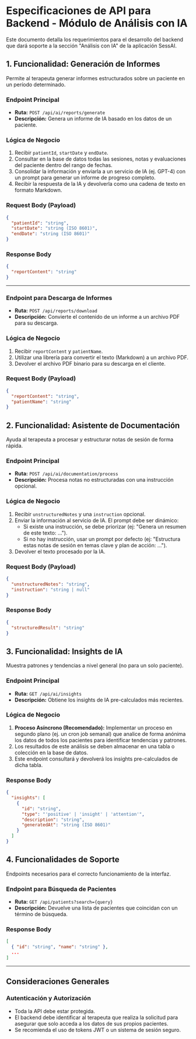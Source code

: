 # Especificaciones de API para Backend - Módulo de Análisis con IA

Este documento detalla los requerimientos para el desarrollo del backend que dará soporte a la sección "Análisis con IA" de la aplicación SessAI.

## 1. Funcionalidad: Generación de Informes

Permite al terapeuta generar informes estructurados sobre un paciente en un período determinado.

### Endpoint Principal
- **Ruta:** `POST /api/ai/reports/generate`
- **Descripción:** Genera un informe de IA basado en los datos de un paciente.

### Lógica de Negocio
1.  Recibir `patientId`, `startDate` y `endDate`.
2.  Consultar en la base de datos todas las sesiones, notas y evaluaciones del paciente dentro del rango de fechas.
3.  Consolidar la información y enviarla a un servicio de IA (ej. GPT-4) con un prompt para generar un informe de progreso completo.
4.  Recibir la respuesta de la IA y devolverla como una cadena de texto en formato Markdown.

### Request Body (Payload)
```json
{
  "patientId": "string",
  "startDate": "string (ISO 8601)",
  "endDate": "string (ISO 8601)"
}
```

### Response Body
```json
{
  "reportContent": "string"
}
```

---

### Endpoint para Descarga de Informes
- **Ruta:** `POST /api/reports/download`
- **Descripción:** Convierte el contenido de un informe a un archivo PDF para su descarga.

### Lógica de Negocio
1.  Recibir `reportContent` y `patientName`.
2.  Utilizar una librería para convertir el texto (Markdown) a un archivo PDF.
3.  Devolver el archivo PDF binario para su descarga en el cliente.

### Request Body (Payload)
```json
{
  "reportContent": "string",
  "patientName": "string"
}
```

## 2. Funcionalidad: Asistente de Documentación

Ayuda al terapeuta a procesar y estructurar notas de sesión de forma rápida.

### Endpoint Principal
- **Ruta:** `POST /api/ai/documentation/process`
- **Descripción:** Procesa notas no estructuradas con una instrucción opcional.

### Lógica de Negocio
1.  Recibir `unstructuredNotes` y una `instruction` opcional.
2.  Enviar la información al servicio de IA. El prompt debe ser dinámico:
    -   Si existe una instrucción, se debe priorizar (ej: "Genera un resumen de este texto: ...").
    -   Si no hay instrucción, usar un prompt por defecto (ej: "Estructura estas notas de sesión en temas clave y plan de acción: ...").
3.  Devolver el texto procesado por la IA.

### Request Body (Payload)
```json
{
  "unstructuredNotes": "string",
  "instruction": "string | null"
}
```

### Response Body
```json
{
  "structuredResult": "string"
}
```

## 3. Funcionalidad: Insights de IA

Muestra patrones y tendencias a nivel general (no para un solo paciente).

### Endpoint Principal
- **Ruta:** `GET /api/ai/insights`
- **Descripción:** Obtiene los insights de IA pre-calculados más recientes.

### Lógica de Negocio
1.  **Proceso Asíncrono (Recomendado):** Implementar un proceso en segundo plano (ej. un cron job semanal) que analice de forma anónima los datos de todos los pacientes para identificar tendencias y patrones.
2.  Los resultados de este análisis se deben almacenar en una tabla o colección en la base de datos.
3.  Este endpoint consultará y devolverá los insights pre-calculados de dicha tabla.

### Response Body
```json
{
  "insights": [
    {
      "id": "string",
      "type": "'positive' | 'insight' | 'attention'",
      "description": "string",
      "generatedAt": "string (ISO 8601)"
    }
  ]
}
```

## 4. Funcionalidades de Soporte

Endpoints necesarios para el correcto funcionamiento de la interfaz.

### Endpoint para Búsqueda de Pacientes
- **Ruta:** `GET /api/patients?search={query}`
- **Descripción:** Devuelve una lista de pacientes que coincidan con un término de búsqueda.

### Response Body
```json
[
  { "id": "string", "name": "string" },
  ...
]
```

---

## Consideraciones Generales

### Autenticación y Autorización
-   Toda la API debe estar protegida.
-   El backend debe identificar al terapeuta que realiza la solicitud para asegurar que solo acceda a los datos de sus propios pacientes.
-   Se recomienda el uso de tokens JWT o un sistema de sesión seguro. 